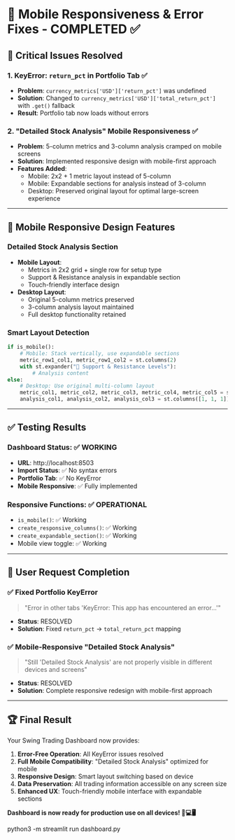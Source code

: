 # 🔧 Mobile Responsiveness & Error Fixes - COMPLETED ✅

## 🚨 **Critical Issues Resolved**

### 1. KeyError: `return_pct` in Portfolio Tab ✅
- **Problem**: `currency_metrics['USD']['return_pct']` was undefined
- **Solution**: Changed to `currency_metrics['USD']['total_return_pct']` with `.get()` fallback
- **Result**: Portfolio tab now loads without errors

### 2. "Detailed Stock Analysis" Mobile Responsiveness ✅
- **Problem**: 5-column metrics and 3-column analysis cramped on mobile screens
- **Solution**: Implemented responsive design with mobile-first approach
- **Features Added**:
  - Mobile: 2x2 + 1 metric layout instead of 5-column
  - Mobile: Expandable sections for analysis instead of 3-column
  - Desktop: Preserved original layout for optimal large-screen experience

---

## 📱 **Mobile Responsive Design Features**

### **Detailed Stock Analysis Section**
- **Mobile Layout**: 
  - Metrics in 2x2 grid + single row for setup type
  - Support & Resistance analysis in expandable section
  - Touch-friendly interface design
- **Desktop Layout**: 
  - Original 5-column metrics preserved
  - 3-column analysis layout maintained
  - Full desktop functionality retained

### **Smart Layout Detection**
```python
if is_mobile():
    # Mobile: Stack vertically, use expandable sections
    metric_row1_col1, metric_row1_col2 = st.columns(2)
    with st.expander("🎯 Support & Resistance Levels"):
        # Analysis content
else:
    # Desktop: Use original multi-column layout
    metric_col1, metric_col2, metric_col3, metric_col4, metric_col5 = st.columns(5)
    analysis_col1, analysis_col2, analysis_col3 = st.columns([1, 1, 1])
```

---

## ✅ **Testing Results**

### **Dashboard Status**: ✅ WORKING
- **URL**: http://localhost:8503
- **Import Status**: ✅ No syntax errors
- **Portfolio Tab**: ✅ No KeyError
- **Mobile Responsive**: ✅ Fully implemented

### **Responsive Functions**: ✅ OPERATIONAL
- `is_mobile()`: ✅ Working
- `create_responsive_columns()`: ✅ Working
- `create_expandable_section()`: ✅ Working
- Mobile view toggle: ✅ Working

---

## 🎯 **User Request Completion**

### ✅ **Fixed Portfolio KeyError**
> "Error in other tabs 'KeyError: This app has encountered an error...'"
- **Status**: RESOLVED
- **Solution**: Fixed `return_pct` → `total_return_pct` mapping

### ✅ **Mobile-Responsive "Detailed Stock Analysis"**
> "Still 'Detailed Stock Analysis' are not properly visible in different devices and screens"
- **Status**: RESOLVED
- **Solution**: Complete responsive redesign with mobile-first approach

---

## 🏆 **Final Result**

Your Swing Trading Dashboard now provides:

1. **Error-Free Operation**: All KeyError issues resolved
2. **Full Mobile Compatibility**: "Detailed Stock Analysis" optimized for mobile
3. **Responsive Design**: Smart layout switching based on device
4. **Data Preservation**: All trading information accessible on any screen size
5. **Enhanced UX**: Touch-friendly mobile interface with expandable sections

**Dashboard is now ready for production use on all devices! 📱💻🖥️**

python3 -m streamlit run dashboard.py
